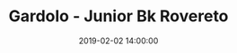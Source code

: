 ---
title: Gardolo - Junior Bk Rovereto
date: 2019-02-02 14:00:00
squadra-a: Bc Gardolo
punteggio-a: 
squadra-b: Junior Bk Rovereto
punteggio-b: 
partite/squadra: aquilotti-18-19
luogo: Centro Sportivo Trento Nord
categoria: aquilotti
---